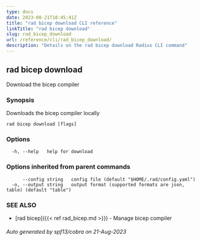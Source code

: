 ```yaml
---
type: docs
date: 2023-08-21T18:45:41Z
title: "rad bicep download CLI reference"
linkTitle: "rad bicep download"
slug: rad_bicep_download
url: /reference/cli/rad_bicep_download/
description: "Details on the rad bicep download Radius CLI command"
---
```

## rad bicep download

Download the bicep compiler

### Synopsis

Downloads the bicep compiler locally

```
rad bicep download [flags]
```

### Options

```
  -h, --help   help for download
```

### Options inherited from parent commands

```
      --config string   config file (default "$HOME/.rad/config.yaml")
  -o, --output string   output format (supported formats are json, table) (default "table")
```

### SEE ALSO

* [rad bicep]({{< ref rad_bicep.md >}})	 - Manage bicep compiler

###### Auto generated by spf13/cobra on 21-Aug-2023
